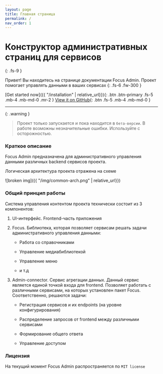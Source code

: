 ```yaml
---
layout: page
title: Главная страница
permalink: /
nav_order: 1
---
```

# Конструктор административных страниц для сервисов
{: .fs-9 }

Привет! Вы находитесь на странице документации Focus Admin. Проект помогает управлять данными в ваших сервисах
{: .fs-6 .fw-300 }

[Get started now]({{ "/installation" | relative_url}}){: .btn .btn-primary .fs-5 .mb-4 .mb-md-0 .mr-2 }
[View it on GitHub](https://github.com/aeroideaservices/focus){: .btn .fs-5 .mb-4 .mb-md-0 }

---

{: .warning }
> Проект только запускается и пока находится в `бета-версии`. В работе возможны незначительные ошибки. Используйте с осторожностью.

### Краткое описание

Focus Admin предназначена для административного управления данными различных backend сервисов проекта.

Логическая архитектура проекта отражена на схеме

![broken img]({{ "/img/common-arch.png" | relative_url}})

### Общий принцип работы

Система управления контентом проекта технически состоит из 3 компонентов:

1. UI-интерфейс. Frontend-часть приложения

2. Focus. Библиотека, которая позволяет сервисам решать задачи административного управления данными:

   - Работа со справочниками

   - Управление медиабиблиотекой

   - Управление меню

   - и т.д

3. Admin-connector. Сервис агрегации данных. Данный сервис является единой точкой входа для frontend. Позволяет работать с различными сервисами, на которых установлен пакет Focus. Соответственно, решаются задачи:

   - Регистрация сервисов и их endpoints (на уровне конфигурирования)

   - Распределение запросов от frontend между различными сервисами

   - Формирование общего ответа

   - Управление доступом

### Лицензия

На текущий момент Focus Admin распространяется по `MIT license`